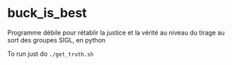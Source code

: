 # buck_is_best
Programme débile pour rétablir la justice et la vérité au niveau du tirage au sort des groupes SIGL, en python

To run just do ```./get_truth.sh ```
